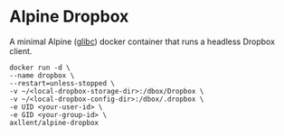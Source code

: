 # Alpine Dropbox

A minimal Alpine ([glibc](frolvlad/alpine-glibc)) docker container that runs a headless Dropbox client.

```shell
docker run -d \
--name dropbox \
--restart=unless-stopped \
-v ~/<local-dropbox-storage-dir>:/dbox/Dropbox \
-v ~/<local-dropbox-config-dir>:/dbox/.dropbox \
-e UID <your-user-id> \
-e GID <your-group-id> \
axllent/alpine-dropbox
```
